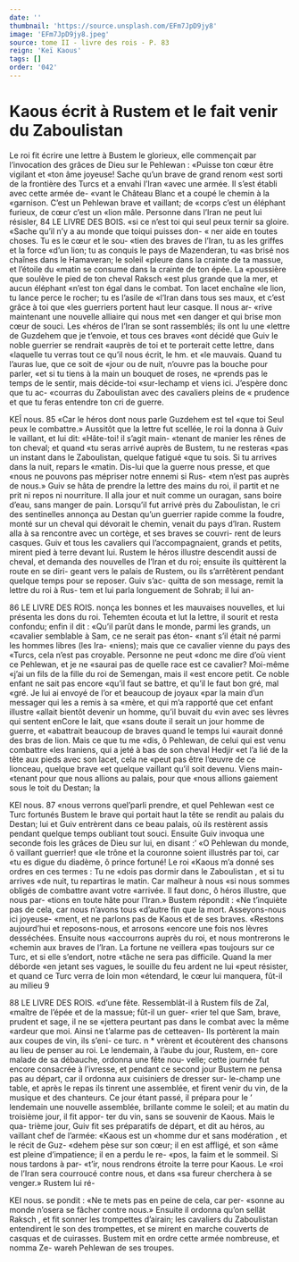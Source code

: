 ```yaml
---
date: ''
thumbnail: 'https://source.unsplash.com/EFm7JpD9jy8'
image: 'EFm7JpD9jy8.jpeg'
source: tome II - livre des rois - P. 83
reign: 'Keï Kaous'
tags: []
order: '042'
---
```


# Kaous écrit à Rustem et le fait venir du Zaboulistan

Le roi fit écrire une lettre à Bustem le glorieux, elle commençait par l’invocation des grâces de Dieu sur le Pehlewan : «Puisse ton cœur être vigilant et «ton âme joyeuse! Sache qu’un brave de grand renom «est sorti de la frontière des Turcs et a envahi l’Iran «avec une armée. Il s’est établi avec cette armée de-
«vant le Château Blanc et a coupé le chemin à la «garnison. C’est un Pehlewan brave et vaillant; de «corps c’est un éléphant furieux, de cœur c’est un
«lion mâle. Personne dans l’Iran ne peut lui résisler,
84 LE LIVRE DES BOIS.
«si ce n’est toi qui seul peux ternir sa gloire. «Sache qu’il n’y a au monde que toiqui puisses don-
« ner aide en toutes choses. Tu es le cœur et le sou- «tien des braves de l’Iran, tu as les griffes et la force «d’un lion; tu as conquis le pays de Mazenderan, tu «as brisé nos chaînes dans le Hamaveran; le soleil «pleure dans la crainte de ta massue, et l’étoile du «matin se consume dans la crainte de ton épée. La «poussière que soulève le pied de ton cheval Raksch
«est plus grande que la mer, et aucun éléphant «n’est ton égal dans le combat. Ton lacet enchaîne
«le lion, tu lance perce le rocher; tu es l’asile de «l’Iran dans tous ses maux, et c’est grâce à toi que
«les guerriers portent haut leur casque. Il nous ar-
«rive maintenant une nouvelle alliaire qui nous met
«en danger et qui brise mon cœur de souci. Les «héros de l’Iran se sont rassemblés; ils ont lu une
«lettre de Guzdehem que je t’envoie, et tous ces braves «ont décidé que Guiv le noble guerrier se rendrait «auprès de toi et te porterait cette lettre, dans «laquelle tu verras tout ce qu’il nous écrit, le hm. et
«le mauvais. Quand tu l’auras lue, que ce soit de «jour ou de nuit, n’ouvre pas la bouche pour parler, «et si tu tiens à la main un bouquet de roses, ne «prends pas le temps de le sentir, mais décide-toi «sur-lechamp et viens ici. J’espère donc que tu ac- «courras du Zaboulistan avec des cavaliers pleins de « prudence et que tu feras entendre ton cri de guerre.

KEÎ nous. 85 «Car le héros dont nous parle Guzdehem est tel
«que toi Seul peux le combattre.»
Aussitôt que la lettre fut scellée, le roi la donna à
Guiv le vaillant, et lui dit: «Hâte-toi! il s’agit main- «tenant de manier les rênes de ton cheval; et quand «tu seras arrivé auprès de Bustem, tu ne resteras
«pas un instant dans le Zaboulistan, quelque fatigué «que tu sois. Si tu arrives dans la nuit, repars le «matin. Dis-lui que la guerre nous presse, et que «nous ne pouvons pas mépriser notre ennemi si Rus- «tem n’est pas auprès de nous.» Guiv se hâta de
prendre la lettre des mains du roi, il partit et ne prit ni repos ni nourriture. Il alla jour et nuit comme un ouragan, sans boire d’eau, sans manger de pain. Lorsqu’il fut arrivé près du Zaboulistan, le cri des sentinelles annonça au Destan qu’un guerrier rapide
comme la foudre, monté sur un cheval qui dévorait
le chemin, venait du pays d’lran. Rustem alla à sa rencontre avec un cortège, et ses braves se couvri- rent de leurs casques. Guiv et tous les cavaliers qui l’accompagnaient, grands et petits, mirent pied à terre devant lui. Rustem le héros illustre descendit aussi de cheval, et demanda des nouvelles de l’Iran
et du roi; ensuite ils quittèrent la route en se diri- geant vers le palais de Rustem, ou ils s’arrêtèrent pendant quelque temps pour se reposer. Guiv s’ac- quitta de son message, remit la lettre du roi à Rus- tem et lui parla longuement de Sohrab; il lui an-

86 LE LIVRE DES ROIS.
nonça les bonnes et les mauvaises nouvelles, et lui présenta les dons du roi. Tehemten écouta et lut la lettre, il sourit et resta confondu; enfin il dit : «Qu’il parût dans le monde, parmi les grands, un «cavalier semblable à Sam, ce ne serait pas éton- «nant s’il était né parmi les hommes libres (les Ira-
«niens); mais que ce cavalier vienne du pays des «Turcs, cela n’est pas croyable. Personne ne peut «donc me dire d’où vient ce Pehlewan, et je ne «saurai pas de quelle race est ce cavalier? Moi-même «j’ai un fils de la fille du roi de Semengan, mais il «est encore petit. Ce noble enfant ne sait pas encore «qu’il faut se battre, et qu’il le faut bon gré, mal
«gré. Je lui ai envoyé de l’or et beaucoup de joyaux
«par la main d’un messager qui les a remis à sa «mère, et qui m’a rapporté que cet enfant illustre
«allait bientôt devenir un homme, qu’il buvait du
«vin avec ses lèvres qui sentent enCore le lait, que «sans doute il serait un jour homme de guerre, et «abattrait beaucoup de braves quand le temps lui «aurait donné des bras de lion. Mais ce que tu me «dis, ô Pehlewan, de celui qui est venu combattre «les Iraniens, qui a jeté à bas de son cheval Hedjir
«et l’a lié de la tête aux pieds avec son lacet, cela ne
«peut pas être l’œuvre de ce lionceau, quelque brave
«et quelque vaillant qu’il soit devenu. Viens main- «tenant pour que nous allions au palais, pour que «nous allions gaiement sous le toit du Destan; la

KEI nous. 87 «nous verrons quel’parli prendre, et quel Pehlewan
«est ce Turc fortunés
Bustem le brave qui portait haut la tête se rendit
au palais du Destan; lui et Guiv entrèrent dans ce beau palais, où ils restèrent assis pendant quelque temps oubliant tout souci. Ensuite Guiv invoqua une seconde fois les grâces de Dieu sur lui, en disant :’
«O Pehlewan du monde, ô vaillant guerrier! que «le trône et la couronne soient illustrés par toi, car
«tu es digue du diadème, ô prince fortuné! Le roi «Kaous m’a donné ses ordres en ces termes : Tu ne «dois pas dormir dans le Zaboulistan , et si tu arrives «de nuit, tu repartiras le matin. Car malheur à nous «si nous sommes obligés de combattre avant votre «arrivée. Il faut donc, ô héros illustre, que nous par- «tions en toute hâte pour l’Iran.» Bustem répondit :
«Ne t’inquiète pas de cela, car nous n’avons tous
«d’autre fin que la mort. Asseyons-nous ici joyeuse- «ment, et ne parlons pas de Kaous et de ses braves. «Restons aujourd’hui et reposons-nous, et arrosons «encore une fois nos lèvres desséchées. Ensuite nous «accourrons auprès du roi, et nous montrerons le «chemin aux braves de l’lran. La fortune ne veillera «pas toujours sur ce Turc, et si elle s’endort, notre «tâche ne sera pas difficile. Quand la mer déborde
«en jetant ses vagues, le souille du feu ardent ne lui «peut résister, et quand ce Turc verra de loin mon «étendard, le cœur lui manquera, fût-il au milieu
9

88 LE LIVRE DES ROIS. «d’une fête. Ressemblât-il à Rustem fils de Zal,
«maître de l’épée et de la massue; fût-il un guer-
«rier tel que Sam, brave, prudent et sage, il ne se «jettera peurtant pas dans le combat avec la même «ardeur que moi. Ainsi ne t’alarme pas de cetteaven-
Ils portèrent la main aux coupes de vin, ils s’eni- ce turc. n \*
vrèrent et écoutèrent des chansons au lieu de penser
au roi. Le lendemain, à l’aube du jour, Rustem, en- core malade de sa débauche, ordonna une fête nou- velle; cette journée fut encore consacrée à l’ivresse,
et pendant ce second jour Bustem ne pensa pas au départ, car il ordonna aux cuisiniers de dresser sur- le-champ une table, et après le repas ils tinrent une assemblée, et firent venir du vin, de la musique et des chanteurs. Ce jour étant passé, il prépara pour le
’ lendemain une nouvelle assemblée, brillante comme
le soleil; et au matin du troisième jour, il fit appor- ter du vin, sans se souvenir de Kaous. Mais le qua- trième jour, Guiv fit ses préparatifs de départ, et dit
au héros, au vaillant chef de l’armée: «Kaous est un
«homme dur et sans modération , et le récit de Guz- «dehem pèse sur son cœur; il en est affligé, et son
«âme est pleine d’impatience; il en a perdu le re-
«pos, la faim et le sommeil. Si nous tardons à par- «t’ir, nous rendrons étroite la terre pour Kaous. Le
«roi de l’Iran sera courroucé contre nous, et dans
«sa fureur cherchera à se venger.» Rustem lui ré-

KEI nous. se pondit : «Ne te mets pas en peine de cela, car per-
«sonne au monde n’osera se fâcher contre nous.»
Ensuite il ordonna qu’on sellât Raksch , et fit sonner
les trompettes d’airain; les cavaliers du Zaboulistan entendirent le son des trompettes, et se mirent en marche couverts de casquas et de cuirasses. Bustem mit en ordre cette armée nombreuse, et nomma Ze- wareh Pehlewan de ses troupes.
